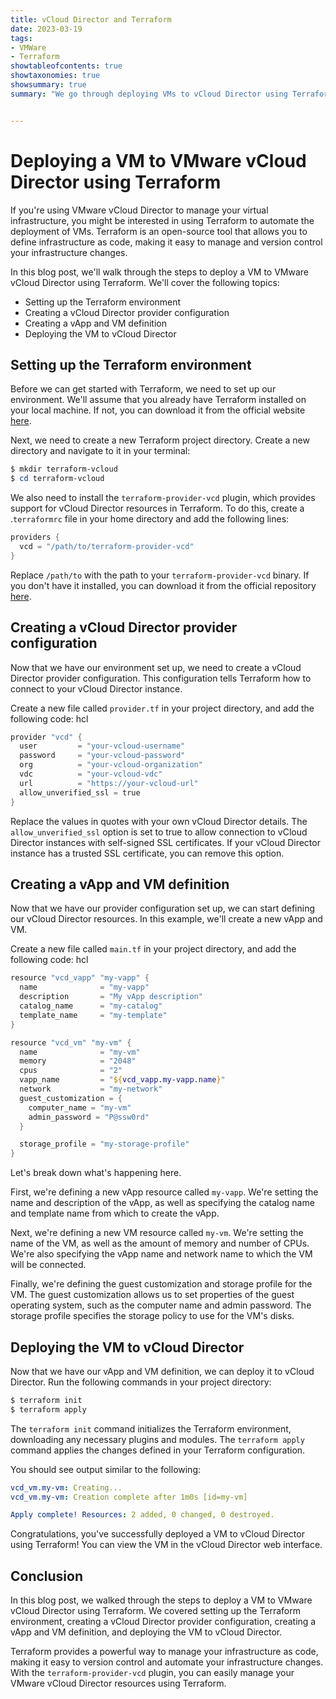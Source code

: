 ```yaml
---
title: vCloud Director and Terraform
date: 2023-03-19
tags:
- VMWare
- Terraform
showtableofcontents: true
showtaxonomies: true
showsummary: true
summary: "We go through deploying VMs to vCloud Director using Terraform" 


---
```



# Deploying a VM to VMware vCloud Director using Terraform
If you're using VMware vCloud Director to manage your virtual infrastructure, you might be interested in using Terraform to automate the deployment of VMs. Terraform is an open-source tool that allows you to define infrastructure as code, making it easy to manage and version control your infrastructure changes.

In this blog post, we'll walk through the steps to deploy a VM to VMware vCloud Director using Terraform. We'll cover the following topics:

* Setting up the Terraform environment
* Creating a vCloud Director provider configuration
* Creating a vApp and VM definition
* Deploying the VM to vCloud Director


## Setting up the Terraform environment
Before we can get started with Terraform, we need to set up our environment. We'll assume that you already have Terraform installed on your local machine. If not, you can download it from the official website [here][1].

Next, we need to create a new Terraform project directory. Create a new directory and navigate to it in your terminal:


```powershell 
$ mkdir terraform-vcloud
$ cd terraform-vcloud
```

We also need to install the `terraform-provider-vcd` plugin, which provides support for vCloud Director resources in Terraform. To do this, create a .`terraformrc` file in your home directory and add the following lines:

```powershell 
providers {
  vcd = "/path/to/terraform-provider-vcd"
}
```

Replace `/path/to` with the path to your `terraform-provider-vcd` binary. If you don't have it installed, you can download it from the official repository [here][2].


## Creating a vCloud Director provider configuration
Now that we have our environment set up, we need to create a vCloud Director provider configuration. This configuration tells Terraform how to connect to your vCloud Director instance.

Create a new file called `provider.tf` in your project directory, and add the following code:
hcl

```powershell
provider "vcd" {
  user         = "your-vcloud-username"
  password     = "your-vcloud-password"
  org          = "your-vcloud-organization"
  vdc          = "your-vcloud-vdc"
  url          = "https://your-vcloud-url"
  allow_unverified_ssl = true
}
```

Replace the values in quotes with your own vCloud Director details. The `allow_unverified_ssl` option is set to true to allow connection to vCloud Director instances with self-signed SSL certificates. If your vCloud Director instance has a trusted SSL certificate, you can remove this option.

## Creating a vApp and VM definition
Now that we have our provider configuration set up, we can start defining our vCloud Director resources. In this example, we'll create a new vApp and VM.

Create a new file called `main.tf` in your project directory, and add the following code:
hcl

```powershell
resource "vcd_vapp" "my-vapp" {
  name              = "my-vapp"
  description       = "My vApp description"
  catalog_name      = "my-catalog"
  template_name     = "my-template"
}

resource "vcd_vm" "my-vm" {
  name              = "my-vm"
  memory            = "2048"
  cpus              = "2"
  vapp_name         = "${vcd_vapp.my-vapp.name}"
  network           = "my-network"
  guest_customization = {
    computer_name = "my-vm"
    admin_password = "P@ssw0rd"
  }

  storage_profile = "my-storage-profile"
}

```

Let's break down what's happening here.

First, we're defining a new vApp resource called `my-vapp`. We're setting the name and description of the vApp, as well as specifying the catalog name and template name from which to create the vApp.

Next, we're defining a new VM resource called `my-vm`. We're setting the name of the VM, as well as the amount of memory and number of CPUs. We're also specifying the vApp name and network name to which the VM will be connected.

Finally, we're defining the guest customization and storage profile for the VM. The guest customization allows us to set properties of the guest operating system, such as the computer name and admin password. The storage profile specifies the storage policy to use for the VM's disks.

## Deploying the VM to vCloud Director
Now that we have our vApp and VM definition, we can deploy it to vCloud Director. Run the following commands in your project directory:


```powershell
$ terraform init
$ terraform apply
```

The `terraform init` command initializes the Terraform environment, downloading any necessary plugins and modules. The `terraform apply` command applies the changes defined in your Terraform configuration.

You should see output similar to the following:


```yaml
vcd_vm.my-vm: Creating...
vcd_vm.my-vm: Creation complete after 1m0s [id=my-vm]

Apply complete! Resources: 2 added, 0 changed, 0 destroyed.
```

Congratulations, you've successfully deployed a VM to vCloud Director using Terraform! You can view the VM in the vCloud Director web interface.

## Conclusion
In this blog post, we walked through the steps to deploy a VM to VMware vCloud Director using Terraform. We covered setting up the Terraform environment, creating a vCloud Director provider configuration, creating a vApp and VM definition, and deploying the VM to vCloud Director.

Terraform provides a powerful way to manage your infrastructure as code, making it easy to version control and automate your infrastructure changes. With the `terraform-provider-vcd` plugin, you can easily manage your VMware vCloud Director resources using Terraform.



[1]: https://www.terraform.io/downloads.html
[2]: https://github.com/vmware/terraform-provider-vcd/releases